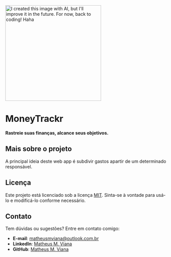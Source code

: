 <img src="https://github.com/user-attachments/assets/904bd6d5-9112-4c53-827b-f9dd2d49f764" width="300px" height="auto" title="I created this image with AI, but I'll improve it in the future. For now, back to coding! Haha"/>

# MoneyTrackr

**Rastreie suas finanças, alcance seus objetivos.**

## Mais sobre o projeto

A principal ideia deste web app é subdivir gastos apartir de um determinado responsável.

## Licença

Este projeto está licenciado sob a licença [MIT](./LICENSE). Sinta-se à vontade para usá-lo e modificá-lo conforme necessário.

## Contato

Tem dúvidas ou sugestões? Entre em contato comigo:
- **E-mail**: matheusmviana@outlook.com.br
- **LinkedIn**: [Matheus M. Viana](https://www.linkedin.com/in/matheusmartinsviana)
- **GitHub**: [Matheus M. Viana](https://github.com/matheusmartinsviana)
